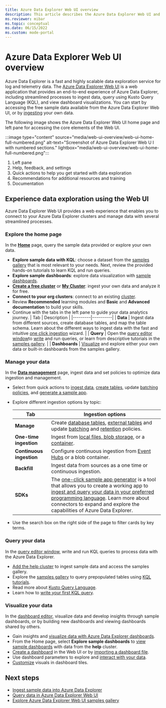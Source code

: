 ```yaml
---
title: Azure Data Explorer Web UI overview
description: This article describes the Azure Data Explorer Web UI and the home page properties. 
ms.reviewer: mibar
ms.topic: conceptual
ms.date: 06/15/2022
ms.custom: mode-portal
---
```


# Azure Data Explorer Web UI overview

Azure Data Explorer is a fast and highly scalable data exploration service for log and telemetry data. The [Azure Data Explorer Web UI](https://dataexplorer.azure.com) is a web application that provides an end-to-end experience of Azure Data Explorer, including streamlined processes to ingest data, query using Kusto Query Language (KQL), and view dashboard visualizations. You can start by accessing the free sample data available from the Azure Data Explorer Web UI, or by [ingesting](ingest-data-overview.md) your own data.

The following image shows the Azure Data Explorer Web UI home page and left pane for accessing the core elements of the Web UI.

:::image type="content" source="media/web-ui-overview/web-ui-home-full-numbered.png" alt-text="Screenshot of Azure Data Explorer Web U I with numbered sections." lightbox="media/web-ui-overview/web-ui-home-full-numbered.png":::

1. Left pane
1. Help, feedback, and settings
1. Quick actions to help you get started with data exploration
1. Recommendations for additional resources and training
1. Documentation

## Experience data exploration using the Web UI

Azure Data Explorer Web UI provides a web experience that enables you to connect to your Azure Data Explorer clusters and manage data with several streamlined processes.

### Explore the home page

In the **[Home](https://dataexplorer.azure.com/home)** page, query the sample data provided or explore your own data.

- **Explore sample data with KQL**:  choose a dataset from the [samples gallery](web-ui-samples-gallery.md) that is most relevant to your needs. Next, review the provided hands-on tutorials to learn KQL and run queries.
- **Explore sample dashboards**:  explore data visualization with [sample dashboards](web-ui-samples-gallery.md#explore-sample-dashboards).
- [**Create a free cluster**](https://dataexplorer.azure.com/freecluster) or [**My Cluster**](https://dataexplorer.azure.com/freecluster): ingest your own data and analyze it for free.
- **Connect to your org clusters**: connect to an existing [cluster](web-query-data.md#add-clusters).
- Review **Recommended** learning modules and **Basic** and **Advanced documentation** to build your skills.
- Continue with the tabs in the left pane to guide your data analytics journey.
    | Tab | Description  |
    |---------|----------|
    | **Data** |  Ingest data from different sources, create database tables, and map the table schema. Learn about the different ways to ingest data with the fast and intuitive [one click ingestion](ingest-data-one-click.md) wizard.   |
    | **Query** |  Open the [query editor window](https://dataexplorer.azure.com)to [write](write-queries.md) and run queries, or learn from descriptive tutorials in the [samples gallery](https://dataexplorer.azure.com/clusters/help).        |
    | **Dashboards** | [Visualize](azure-data-explorer-dashboards.md) and explore either your own data or built-in dashboards from the samples gallery.

### Manage your data

In the **[Data management](https://dataexplorer.azure.com/oneclick)** page, ingest data and set policies to optimize data ingestion and management.

- Select from quick actions to [ingest data](https://dataexplorer.azure.com/oneclick/ingest?sourceType=file), [create tables](https://dataexplorer.azure.com/oneclick/createtable), update [batching policies](https://dataexplorer.azure.com/oneclick/updateTableBatchingPolicy), and [generate a sample app](https://dataexplorer.azure.com/oneclick/generatecode?sourceType=file).
- Explore different ingestion options by topic:

    |Tab  |Ingestion options  |
    |---------|---------|
    |**Manage**     | Create [database tables](https://dataexplorer.azure.com/oneclick/createtable), [external tables](external-table.md) and update [batching](/azure/data-explorer/kusto/management/batchingpolicy) and [retention](/azure/data-explorer/kusto/management/retentionpolicy) policies.      |
    |**One-time ingestion**    | Ingest from [local files, blob storage](/azure/data-explorer/ingest-data-one-click), or a [container](/azure/data-explorer//one-click-ingestion-new-table).      |
    |**Continuous ingestion**     | Configure continuous ingestion from [Event Hubs](/azure/data-explorer/one-click-event-hub) or a blob container.        |
    |**Backfill**     |  Ingest data from sources as a one time or continuous ingestion.       |
    |**SDKs**     |  The [one-click sample app generator](https://dataexplorer.azure.com/oneclick/generatecode?programingLang=Python) is a tool that allows you to create a working app to [ingest and query your data in your preferred programming language](sample-app-generator-one-click.md). Learn more about connectors to expand and explore the capabilities of Azure Data Explorer.    |

- Use the search box on the right side of the page to filter cards by key terms.

### Query your data

 In the [query editor window](https://dataexplorer.azure.com/), write and run KQL queries to process data with the Azure Data Explorer.

- [Add the help cluster](web-query-data.md#add-clusters) to ingest sample data and access the samples gallery.
- Explore the [samples gallery](web-ui-samples-gallery.md) to query prepopulated tables using [KQL tutorials](web-ui-samples-gallery.md#explore-sample-data-with-kql-tutorials).
- Read more about [Kusto Query Language](/azure/data-explorer/kusto/query/).
- Learn how to [write your first KQL query](/learn/modules/write-first-query-kusto-query-language/).

### Visualize your data

In the [dashboard editor](https://dataexplorer.azure.com/dashboards), visualize data and develop insights through sample dashboards, or by building new dashboards and viewing dashboards shared by others.

- Gain insights and [visualize data with Azure Data Explorer dashboards](azure-data-explorer-dashboards.md).
- From the Home page, select **Explore sample dashboards** to [view sample dashboards](web-ui-samples-gallery.md#explore-sample-dashboards) with data from the **help** cluster.
- [Create a dashboard](azure-data-explorer-dashboards.md#create-a-dashboard) in the Web UI or by [importing a dashboard file](azure-data-explorer-dashboards.md#to-create-new-dashboard-from-a-file).
- Use dashboard parameters to explore and [interact with your data](dashboard-parameters.md#interact-with-your-data-using-cross-filter).
- [Customize](dashboard-customize-visuals.md#customize-azure-data-explorer-dashboard-visuals) visuals in dashboard tiles.

## Next steps

- [Ingest sample data into Azure Data Explorer](ingest-sample-data.md)
- [Query data in Azure Data Explorer Web UI](web-query-data.md)
- [Explore Azure Data Explorer Web UI samples gallery](web-ui-samples-gallery.md)
